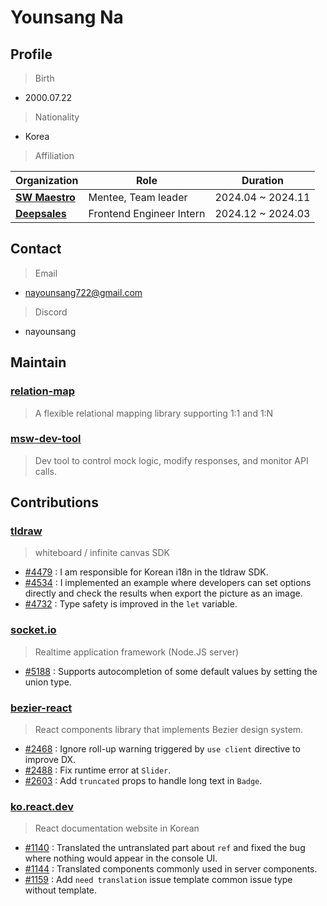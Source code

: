 # Younsang Na
## Profile
> Birth
- 2000.07.22
> Nationality
- Korea
> Affiliation

| Organization         | Role                 | Duration    |
|---------------|----------------------|------------|
| [**SW Maestro**](https://www.swmaestro.org/sw/main/main.do) | Mentee, Team leader | 2024.04 ~ 2024.11 |
| [**Deepsales**](https://deepsales.com) | Frontend Engineer Intern | 2024.12 ~ 2024.03 |

## Contact
> Email
- nayounsang722@gmail.com
> Discord
- nayounsang

## Maintain
### [relation-map](https://github.com/nayounsang/relation-map)
> A flexible relational mapping library supporting 1:1 and 1:N
### [msw-dev-tool](https://github.com/nayounsang/msw-dev-tool)
> Dev tool to control mock logic, modify responses, and monitor API calls.

## Contributions
### [tldraw](https://github.com/tldraw/tldraw)
> whiteboard / infinite canvas SDK
- [#4479](https://github.com/tldraw/tldraw/pull/4479) : I am responsible for Korean i18n in the tldraw SDK.
- [#4534](https://github.com/tldraw/tldraw/pull/4534) : I implemented an example where developers can set options directly and check the results when export the picture as an image.
- [#4732](https://github.com/tldraw/tldraw/pull/4732) : Type safety is improved in the `let` variable.
### [socket.io](https://github.com/socketio/socket.io)
> Realtime application framework (Node.JS server)
- [#5188](https://github.com/socketio/socket.io/pull/5188) : Supports autocompletion of some default values ​​by setting the union type.
### [bezier-react](https://github.com/channel-io/bezier-react)
> React components library that implements Bezier design system.
- [#2468](https://github.com/channel-io/bezier-react/pull/2468) : Ignore roll-up warning triggered by `use client` directive to improve DX.
- [#2488](https://github.com/channel-io/bezier-react/pull/2488) : Fix runtime error at `Slider`.
- [#2603](https://github.com/channel-io/bezier-react/pull/2603) : Add `truncated` props to handle long text in `Badge`.
### [ko.react.dev](https://github.com/reactjs/ko.react.dev)
> React documentation website in Korean
- [#1140](https://github.com/reactjs/ko.react.dev/pull/1140) : Translated the untranslated part about `ref` and fixed the bug where nothing would appear in the console UI.
- [#1144](https://github.com/reactjs/ko.react.dev/pull/1144) : Translated components commonly used in server components.
- [#1159](https://github.com/reactjs/ko.react.dev/pull/1159) : Add `need translation` issue template common issue type without template. 

<!--
**nayounsang/nayounsang** is a ✨ _special_ ✨ repository because its `README.md` (this file) appears on your GitHub profile.

Here are some ideas to get you started:

- 🔭 I’m currently working on ...
- 🌱 I’m currently learning ...
- 👯 I’m looking to collaborate on ...
- 🤔 I’m looking for help with ...
- 💬 Ask me about ...
- 📫 How to reach me: ...
- 😄 Pronouns: ...
- ⚡ Fun fact: ...
-->

